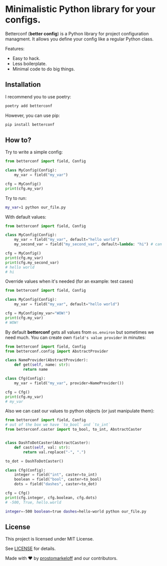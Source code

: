 # Minimalistic Python library for your configs.

Betterconf (**better config**) is a Python library for project configuration
managment. It allows you define your config like a regular Python class.

Features:

* Easy to hack.
* Less boilerplate.
* Minimal code to do big things.

## Installation

I recommend you to use poetry:

```sh
poetry add betterconf
```

However, you can use pip:

```sh
pip install betterconf
```

## How to?

Try to write a simple config:
```python
from betterconf import field, Config

class MyConfig(Config):
    my_var = field("my_var")

cfg = MyConfig()
print(cfg.my_var)
```

Try to run:
```sh
my_var=1 python our_file.py
```

With default values:
```python
from betterconf import field, Config

class MyConfig(Config):
    my_var = field("my_var", default="hello world")
    my_second_var = field("my_second_var", default=lambda: "hi") # can be callable!

cfg = MyConfig()
print(cfg.my_var)
print(cfg.my_second_var)
# hello world
# hi
```

Override values when it's needed (for an example: test cases)
```python
from betterconf import field, Config

class MyConfig(Config):
    my_var = field("my_var", default="hello world")

cfg = MyConfig(my_var="WOW!")
print(cfg.my_var)
# WOW!
```

By default **betterconf** gets all values from `os.environ` but sometimes we need much.
You can create own `field's value provider` in minutes:

```python
from betterconf import field, Config
from betterconf.config import AbstractProvider

class NameProvider(AbstractProvider):
    def get(self, name: str):
        return name

class Cfg(Config):
    my_var = field("my_var", provider=NameProvider())

cfg = Cfg()
print(cfg.my_var)
# my_var
```

Also we can cast our values to python objects (or just manipulate them):

```python
from betterconf import field, Config
# out of the box we have `to_bool` and `to_int`
from betterconf.caster import to_bool, to_int, AbstractCaster


class DashToDotCaster(AbstractCaster):
    def cast(self, val: str):
        return val.replace("-", ".")

to_dot = DashToDotCaster()

class Cfg(Config):
    integer = field("int", caster=to_int)
    boolean = field("bool", caster=to_bool)
    dots = field("dashes", caster=to_dot)

cfg = Cfg()
print(cfg.integer, cfg.boolean, cfg.dots)
# -500, True, hello.world

```

```sh
integer=-500 boolean=true dashes=hello-world python our_file.py
```



## License
This project is licensed under MIT License.

See [LICENSE](LICENSE) for details.


Made with :heart: by [prostomarkeloff](https://github.com/prostomarkeloff) and our contributors.
